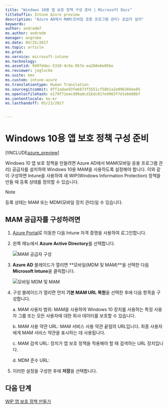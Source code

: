 ```yaml
---
title: "Windows 10용 앱 보호 정책 구성 준비 | Microsoft Docs"
titleSuffix: Intune Azure preview
description: "Azure AD에서 MAM(모바일 응용 프로그램 관리) 공급자 설치"
keywords: 
author: andredm7
ms.author: andredm
manager: angrobe
ms.date: 04/25/2017
ms.topic: article
ms.prod: 
ms.service: microsoft-intune
ms.technology: 
ms.assetid: 949fddec-5318-4c9a-957e-ea260e6e05be
ms.reviewer: joglocke
ms.suite: ems
ms.custom: intune-azure
ms.translationtype: Human Translation
ms.sourcegitcommit: 9ff1adae93fe6873f5551cf58b1a2e89638dee85
ms.openlocfilehash: e179f72e4cd99a8cd1bdc017e9965f7d1eb608bf
ms.contentlocale: ko-kr
ms.lasthandoff: 05/23/2017


---
```


# <a name="get-ready-to-configure-app-protection-policies-for-windows-10"></a>Windows 10용 앱 보호 정책 구성 준비

[!INCLUDE[azure_preview](./includes/azure_preview.md)]

Windows 10 앱 보호 정책을 만들려면 Azure AD에서 MAM(모바일 응용 프로그램 관리) 공급자를 설치하여 Windows 10용 MAM을 사용하도록 설정해야 합니다. 이와 같이 구성하면 Intune을 사용하여 새 WIP(Windows Information Protection) 정책을 만들 때 등록 상태를 정의할 수 있습니다.

> [!NOTE]
> 등록 상태는 MAM 또는 MDM(모바일 장치 관리)일 수 있습니다.

## <a name="to-configure-the-mam-provider"></a>MAM 공급자를 구성하려면

1.  [Azure Portal](https://portal.azure.com/)로 이동한 다음 Intune 자격 증명을 사용하여 로그인합니다.

2.  왼쪽 메뉴에서 **Azure Active Directory**를 선택합니다.

    ![MAM 공급자 구성](./media/mam-provider-sc-1.png)

3.  **Azure AD** 블레이드가 열리면 **모바일(MDM 및 MAM)**을 선택한 다음 **Microsoft Intune**을 클릭합니다.

    ![모바일 MDM 및 MAM](./media/mam-provider-sc-1.png)

4.  구성 블레이드가 열리면 먼저 **기본 MAM URL 복원**을 선택한 후에 다음 항목을 구성합니다.

    a.  MAM 사용자 범위: MAM을 사용하여 Windows 10 장치를 사용하는 특정 사용자 그룹 또는 모든 사용자에 대한 회사 데이터를 보호할 수 있습니다.

    b.  MAM 사용 약관 URL: MAM 서비스 사용 약관 끝점의 URL입니다. 최종 사용자에게 MAM 서비스 약관을 표시하는 데 사용됩니다.

    c.  MAM 검색 URL: 장치가 앱 보호 정책을 적용해야 할 때 검색하는 URL 장치입니다.

    d.  MDM 준수 URL:

5.  이러한 설정을 구성한 후에 **저장**을 선택합니다.

## <a name="next-steps"></a>다음 단계

[WIP 앱 보호 정책 만들기](https://docs.microsoft.comwindows-information-protection-policy-create.md)

